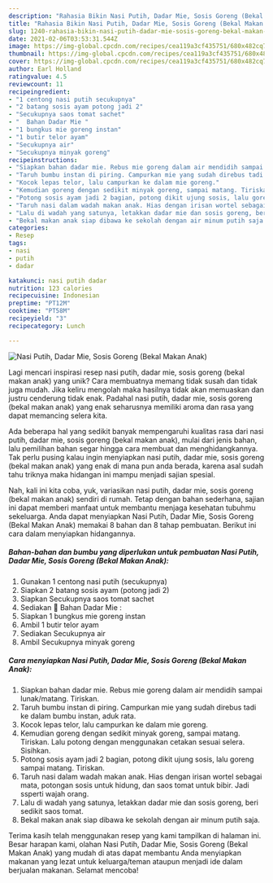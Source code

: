 ```yaml
---
description: "Rahasia Bikin Nasi Putih, Dadar Mie, Sosis Goreng (Bekal Makan Anak) Anti Gagal"
title: "Rahasia Bikin Nasi Putih, Dadar Mie, Sosis Goreng (Bekal Makan Anak) Anti Gagal"
slug: 1240-rahasia-bikin-nasi-putih-dadar-mie-sosis-goreng-bekal-makan-anak-anti-gagal
date: 2021-02-06T03:53:31.544Z
image: https://img-global.cpcdn.com/recipes/cea119a3cf435751/680x482cq70/nasi-putih-dadar-mie-sosis-goreng-bekal-makan-anak-foto-resep-utama.jpg
thumbnail: https://img-global.cpcdn.com/recipes/cea119a3cf435751/680x482cq70/nasi-putih-dadar-mie-sosis-goreng-bekal-makan-anak-foto-resep-utama.jpg
cover: https://img-global.cpcdn.com/recipes/cea119a3cf435751/680x482cq70/nasi-putih-dadar-mie-sosis-goreng-bekal-makan-anak-foto-resep-utama.jpg
author: Earl Holland
ratingvalue: 4.5
reviewcount: 11
recipeingredient:
- "1 centong nasi putih secukupnya"
- "2 batang sosis ayam potong jadi 2"
- "Secukupnya saos tomat sachet"
- "  Bahan Dadar Mie "
- "1 bungkus mie goreng instan"
- "1 butir telor ayam"
- "Secukupnya air"
- "Secukupnya minyak goreng"
recipeinstructions:
- "Siapkan bahan dadar mie. Rebus mie goreng dalam air mendidih sampai lunak/matang. Tiriskan."
- "Taruh bumbu instan di piring. Campurkan mie yang sudah direbus tadi ke dalam bumbu instan, aduk rata."
- "Kocok lepas telor, lalu campurkan ke dalam mie goreng."
- "Kemudian goreng dengan sedikit minyak goreng, sampai matang. Tiriskan. Lalu potong dengan menggunakan cetakan sesuai selera. Sisihkan."
- "Potong sosis ayam jadi 2 bagian, potong dikit ujung sosis, lalu goreng sampai matang. Tiriskan."
- "Taruh nasi dalam wadah makan anak. Hias dengan irisan wortel sebagai mata, potongan sosis untuk hidung, dan saos tomat untuk bibir. Jadi ssperti wajah orang."
- "Lalu di wadah yang satunya, letakkan dadar mie dan sosis goreng, beri sedikit saos tomat."
- "Bekal makan anak siap dibawa ke sekolah dengan air minum putih saja."
categories:
- Resep
tags:
- nasi
- putih
- dadar

katakunci: nasi putih dadar 
nutrition: 123 calories
recipecuisine: Indonesian
preptime: "PT12M"
cooktime: "PT58M"
recipeyield: "3"
recipecategory: Lunch

---
```



![Nasi Putih, Dadar Mie, Sosis Goreng (Bekal Makan Anak)](https://img-global.cpcdn.com/recipes/cea119a3cf435751/680x482cq70/nasi-putih-dadar-mie-sosis-goreng-bekal-makan-anak-foto-resep-utama.jpg)

Lagi mencari inspirasi resep nasi putih, dadar mie, sosis goreng (bekal makan anak) yang unik? Cara membuatnya memang tidak susah dan tidak juga mudah. Jika keliru mengolah maka hasilnya tidak akan memuaskan dan justru cenderung tidak enak. Padahal nasi putih, dadar mie, sosis goreng (bekal makan anak) yang enak seharusnya memiliki aroma dan rasa yang dapat memancing selera kita.



Ada beberapa hal yang sedikit banyak mempengaruhi kualitas rasa dari nasi putih, dadar mie, sosis goreng (bekal makan anak), mulai dari jenis bahan, lalu pemilihan bahan segar hingga cara membuat dan menghidangkannya. Tak perlu pusing kalau ingin menyiapkan nasi putih, dadar mie, sosis goreng (bekal makan anak) yang enak di mana pun anda berada, karena asal sudah tahu triknya maka hidangan ini mampu menjadi sajian spesial.


Nah, kali ini kita coba, yuk, variasikan nasi putih, dadar mie, sosis goreng (bekal makan anak) sendiri di rumah. Tetap dengan bahan sederhana, sajian ini dapat memberi manfaat untuk membantu menjaga kesehatan tubuhmu sekeluarga. Anda dapat menyiapkan Nasi Putih, Dadar Mie, Sosis Goreng (Bekal Makan Anak) memakai 8 bahan dan 8 tahap pembuatan. Berikut ini cara dalam menyiapkan hidangannya.

<!--inarticleads1-->

##### Bahan-bahan dan bumbu yang diperlukan untuk pembuatan Nasi Putih, Dadar Mie, Sosis Goreng (Bekal Makan Anak):

1. Gunakan 1 centong nasi putih (secukupnya)
1. Siapkan 2 batang sosis ayam (potong jadi 2)
1. Siapkan Secukupnya saos tomat sachet
1. Sediakan  🍁 Bahan Dadar Mie :
1. Siapkan 1 bungkus mie goreng instan
1. Ambil 1 butir telor ayam
1. Sediakan Secukupnya air
1. Ambil Secukupnya minyak goreng




<!--inarticleads2-->

##### Cara menyiapkan Nasi Putih, Dadar Mie, Sosis Goreng (Bekal Makan Anak):

1. Siapkan bahan dadar mie. Rebus mie goreng dalam air mendidih sampai lunak/matang. Tiriskan.
1. Taruh bumbu instan di piring. Campurkan mie yang sudah direbus tadi ke dalam bumbu instan, aduk rata.
1. Kocok lepas telor, lalu campurkan ke dalam mie goreng.
1. Kemudian goreng dengan sedikit minyak goreng, sampai matang. Tiriskan. Lalu potong dengan menggunakan cetakan sesuai selera. Sisihkan.
1. Potong sosis ayam jadi 2 bagian, potong dikit ujung sosis, lalu goreng sampai matang. Tiriskan.
1. Taruh nasi dalam wadah makan anak. Hias dengan irisan wortel sebagai mata, potongan sosis untuk hidung, dan saos tomat untuk bibir. Jadi ssperti wajah orang.
1. Lalu di wadah yang satunya, letakkan dadar mie dan sosis goreng, beri sedikit saos tomat.
1. Bekal makan anak siap dibawa ke sekolah dengan air minum putih saja.




Terima kasih telah menggunakan resep yang kami tampilkan di halaman ini. Besar harapan kami, olahan Nasi Putih, Dadar Mie, Sosis Goreng (Bekal Makan Anak) yang mudah di atas dapat membantu Anda menyiapkan makanan yang lezat untuk keluarga/teman ataupun menjadi ide dalam berjualan makanan. Selamat mencoba!
